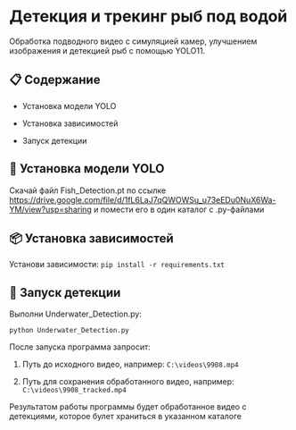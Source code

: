# Детекция и трекинг рыб под водой
Обработка подводного видео с симуляцией камер, улучшением изображения и детекцией рыб с помощью YOLO11.

## 📋 Содержание

- Установка модели YOLO

- Установка зависимостей

- Запуск детекции


## 🤖 Установка модели YOLO
Скачай файл Fish_Detection.pt по ссылке https://drive.google.com/file/d/1fL6LaJ7qQWOWSu_u73eEDu0NuX6Wa-YM/view?usp=sharing и помести его в один каталог с .py-файлами


## 📦 Установка зависимостей
Установи зависимости:
```pip install -r requirements.txt```


## 🔎 Запуск детекции
Выполни Underwater_Detection.py:

```python Underwater_Detection.py```

После запуска программа запросит:

1) Путь до исходного видео, например:  ```C:\videos\9908.mp4```


2) Путь для сохранения обработанного видео, например:  ```C:\videos\9908_tracked.mp4```

Результатом работы программы будет обработанное видео с детекциями, которое булет храниться в указанном каталоге
